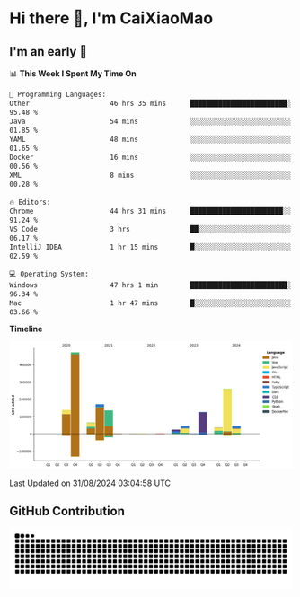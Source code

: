 # Hi there 👋, I'm CaiXiaoMao

## I'm an early 🐤
<!--START_SECTION:waka-->
📊 **This Week I Spent My Time On** 

```text
💬 Programming Languages: 
Other                    46 hrs 35 mins      ████████████████████████░   95.48 % 
Java                     54 mins             ░░░░░░░░░░░░░░░░░░░░░░░░░   01.85 % 
YAML                     48 mins             ░░░░░░░░░░░░░░░░░░░░░░░░░   01.65 % 
Docker                   16 mins             ░░░░░░░░░░░░░░░░░░░░░░░░░   00.56 % 
XML                      8 mins              ░░░░░░░░░░░░░░░░░░░░░░░░░   00.28 % 

🔥 Editors: 
Chrome                   44 hrs 31 mins      ███████████████████████░░   91.24 % 
VS Code                  3 hrs               ██░░░░░░░░░░░░░░░░░░░░░░░   06.17 % 
IntelliJ IDEA            1 hr 15 mins        █░░░░░░░░░░░░░░░░░░░░░░░░   02.59 % 

💻 Operating System: 
Windows                  47 hrs 1 min        ████████████████████████░   96.34 % 
Mac                      1 hr 47 mins        █░░░░░░░░░░░░░░░░░░░░░░░░   03.66 % 
```

**Timeline**

![Lines of Code chart](https://raw.githubusercontent.com/caixiaomao/caixiaomao/main/assets/bar_graph.png)


 Last Updated on 31/08/2024 03:04:58 UTC
<!--END_SECTION:waka-->

## GitHub Contribution
<picture>
  <source media="(prefers-color-scheme: dark)" srcset="/dist/snake/github-contribution-grid-snake-dark.svg" />
  <source media="(prefers-color-scheme: light)" srcset="/dist/snake/github-contribution-grid-snake.svg" />
  <img alt="github contribution grid snake animation" src="/dist/snake/github-contribution-grid-snake.svg" />
</picture>
